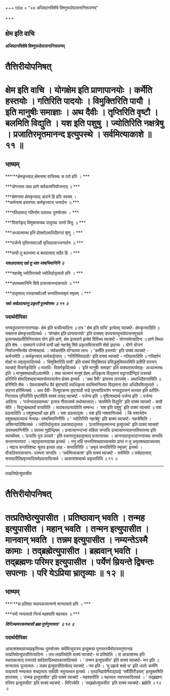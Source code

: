 +++
title = "०४ अधिष्ठानविशेषे विष्णुरूपोपासनानिरूपणम्"

+++


## क्षेम इति वाचि

**अधिष्ठानविशेषे विष्णुरूपोपासनानिरूपणम्**

# **तैत्तिरीयोपनिषत्**

# **क्षेम इति वाचि । योगक्षेम इति प्राणापानयोः । कर्मेति हस्तयोः । गतिरिति पादयोः । विमुक्तिरिति पायौ । इति मानुषीः समाज्ञाः । अथ दैवीः । तृप्तिरिति वृष्टौ । बलमिति विद्युति । यश इति पशुषु । ज्योतिरिति नक्षत्रेषु । प्रजातिरमृतमानन्द इत्युपस्थे । सर्वमित्याकाशे ॥ ११ ॥**

## **भाष्यम्**

***‘**क्षेमकृत्त्वात् क्षेमनामा वाचिस्थः स परो हरिः । ***

***योगनामा तथा प्राणे सर्वकामनियोजनात् ॥ ***

***क्षेमनामा क्षेमकृत्त्वाद् अपाने हि हरिः स्वयम् ।  
**कर्मनामा हस्तगतः कर्मकृत्त्वाज् जनार्दनः ॥ ***

***गतिदत्वाद् गतिर्नाम पादस्थः पुरुषोत्तमः । ***

***विसर्गकृद् विमुक्त्याख्यः पायुस्थः परमो विभुः ॥ ***

***अध्यात्मस्थ इति प्रोक्तोऽथाधिदैवगतं शृणु । ***

***पर्जन्ये तृप्तिनामाऽसौ तृप्तिदत्वाज्जनार्दनः ॥ ***

***वायौ तु बलनामा च बलदत्वात् सदैव हि । ***

***यशःप्रदत्वाद् दक्षे तु यशः पश्वभिमानिनि ॥***

***नक्षत्रेषु ज्योतिराख्यो ज्योतिर्दातृत्वतो हरिः । ***

***उपस्थमानिनि शिवे प्रजात्यानन्दसन्ततेः ॥ ***

***दातृत्वात् तत्तदाख्योऽसौ सन्ततिस्त्वमृतं स्मृतम् । ***

***सर्वः सर्वप्रदत्वात्तु प्रकृतौ पुरुषोत्तमः ॥ ११ ॥***

### **पदार्थदीपिका**

भगवदुपासनान्तराण्याह- क्षेम इति वाचीत्यादिना ॥ तत्र ' क्षेम इति वाचि' इत्येतद् व्याचष्टे- क्षेमकृत्त्वादिति ॥ भक्तानां क्षेमकृत्त्वादित्यर्थः । 'योगक्षेम इति प्राणापानयोः' इति वाक्यम् उभयत्राप्युभयोपासनमुच्यते इत्यन्यथाप्रतीतिनिरासाय योग इति प्राणे, क्षेम इत्यपाने इत्येवं विविच्य व्याचष्टे - योगनामेत्यादिना ॥ प्राणे स्थित इति शेषः । एवमपाने पर्जन्ये वायौ दक्षे नक्षत्रेषु शिवे प्रकृतावित्यत्रापि शेषो द्रष्टव्यः । योगो योजनं नियोजनमित्येव योगशब्दार्थः । सर्वकामेति योग्यतया लाभः । 'कर्मेति हस्तयोः' इति वाक्यं व्याचष्टे - कर्मनामेति ॥ कर्मकृत्त्वात् कर्मकर्तृत्वात् । ‘गतिरितिपादयोः' इति वाक्यं व्याचष्टे - गतिदत्वादिति ॥ गतिर्ज्ञानं मोक्षो वा तद्दातृत्वादित्यर्थः । ‘विमुक्तिरिति पायौ' इति वाक्यं विमुक्तिपदं प्रसिद्धमुक्तिपरमिति प्रतीतिं वारयन् व्याचष्टे विसर्गकृदिति ॥ मलादि- विसर्गकृदित्यर्थः । ‘इति मानुषीः समाज्ञा' इति वाक्यतात्पर्यमाह्- अध्यात्मस्थ इति ॥ मानुषशब्दार्थोऽध्यात्मेति । तथा चात्मानं मानुषं देहम् अधिकृत्य विद्यमानं यद्वागादीन्द्रियं तत्रस्थो हरिरिति क्षेमादिशब्दवाच्यतयोपास्यत्वेन प्रोक्त इत्यर्थः । 'अथ दैवीः' इत्यस्य तात्पर्यम् - अथाधिदैवगतमिति ॥ हरिमिति शेषः । देवतासम्बन्धि दैवं बृष्ट्यादि तदधिकृत्य तदभिमानितया विद्यमाना देवा अधिदैवमित्युच्यते । तद्गतं हरिमित्यर्थः । अथ दैवी- रित्युपक्रम्य दृष्ट्यादौ जडे तृप्त्यादिरूपेण भगवदुपासनं कथ्यत इति प्रतीति- निरासाय तृप्तिरिति वृष्टाविति वाक्यं तावद् व्याचष्टे - पर्जन्य इति ॥ वृष्टिशब्दार्थः पर्जन्य इति । पर्जन्य आदित्यः । ‘पर्जन्यादन्नसम्भवः' इत्यत्र गीताभाष्ये तथोक्तत्वात्। ‘बलमिति विद्युति' इति वाक्यं व्याचष्टे - बायौ चेति । विद्युच्छब्दार्थो वायाविति । सदाबलदत्वादेवेति सम्बन्धः । ‘यश इति पशुषु' इति वाक्यं व्याचष्टे ॥ यशः प्रदत्वादिति ॥ पशुशब्दार्थो दक्ष इति । यशः प्रदत्वाद्यशः । यश इति नामवानित्यर्थः । किं पश्वभेदेन पशुशब्दवाच्यत्वं नेत्याह- पश्वभिमानिनीति ॥ ' ज्योतिरिति नक्षत्रेषु' इति बाक्यं व्याचष्टे- नक्षत्रेष्विति । अश्विन्यादिष्वित्यर्थः । ज्योतिर्दातृत्वतः प्रकाशदातृत्वतः । ‘प्रजातिरमृतमानन्द इत्युपस्थे' इति वाक्यं व्याचष्टे उपस्थमानिनीति ॥ उपस्थं गुह्येन्द्रियम् । प्रजात्यानन्दभ्यां सहिता सन्ततिः प्रजात्यानन्दसन्ततिस्तस्या इति व्याख्येयम् । 'प्रजातिः पुत्र उच्यते ' इति वचनात्पुत्रदातृत्वात् प्रजात्याख्यः । आनन्ददातृत्वादानन्दाख्यः सन्ततिः सन्तानपरम्परा । तद्दातृत्वात्तदाख्य इत्यर्थः । ननु तर्हि सन्ततिशब्दवाच्यत्वमेव प्राप्तं न तु अमृतशब्दवाच्यत्वम् । नह्यत्र सन्ततिशब्दः श्रूयत इत्यत आह - सन्ततिरिति ॥ ‘अमृतं सन्ततिरिति स्मृतम्' इत्यर्थः । पौत्रादिरूपसन्तान- परम्परा सन्ततिः । ‘सर्वमित्याकाश' इति वाक्यं व्याचष्टे - सर्वमिति ॥ सर्वप्रदत्वात् सत्ताप्रतीतिप्रवृत्त्यादिसर्वप्रदत्वादित्यर्थः । आकाशशब्दार्थः प्रकृताविति ॥ ११ ॥

------------------------------------------------------------------------

तत्प्रतिष्ठेत्युपासीत

# **तैत्तिरीयोपनिषत्**

# **तत्प्रतिष्ठेत्युपासीत । प्रतिष्ठावान् भवति । तन्मह इत्युपासीत । महान् भवति । तन्मन इत्युपासीत । मानवान् भवति । तन्नम इत्युपासीत । नम्यन्तेऽस्मै कामाः । तद्ब्रह्मेत्युपासीत । ब्रह्मवान् भवति । तद्ब्रह्मणः परिमर इत्युपासीत । पर्येणं म्रियन्ते द्विषन्तः सपत्नाः । परि येऽप्रिया भ्रातृव्याः ॥ १२ ॥**

## **भाष्यम्**

***'**स प्रतिष्ठा स्थापकत्वान्मनो मान्यत्वतो हरिः । ***

***नमो नम्यत्वतो नित्यं महश्वापि महत्त्वतः ॥ ***

***विरिञ्चमारकश्चासौ ब्रह्म पूर्णगुणत्वतः' ॥ १२ ॥***

### **पदार्थदीपिका**

आकाशशब्दवाच्यप्रकृतिस्थः पुरुषोत्तमः सर्वमित्युपास्य इत्युक्त्या पुनस्तस्यैवोपास्यगुणानाह तत्प्रतिष्ठेत्युपासीतेत्यादिना । तत्र तत्प्रतिष्ठेति वाक्यं व्याचष्टे- स प्रतिष्ठेति । स आकाशस्थ हरिः स्थापकत्वात् तत्तत्पदे सर्वदेवादिस्थापकत्वादित्यर्थः । ' तन्मन इत्युपासीत' इति वाक्यं व्याचष्टे- मन इति ॥ मान्यत्वतः पूज्यत्वतः । तन्नम इंत्युपासीतेत्येतद् व्याचष्टे - नम इति । 'मु प्रहृत्वे शब्दे च' इति धातोः कर्मणि यत्प्रत्यये नम्यत्वतः शब्द्यत्वतः सर्वदेवैः स्तुत्यत्वत इत्यर्थः । एतदभिप्रायेणैवाद्यपद्ये 'सर्वैर्देवैरीड्यम्' इत्युक्तमिति ज्ञातव्यम् । ‘तन्मह इत्युपासीत' इति वाक्यं व्याचष्टे - महश्वापीति ॥
महत्त्वतः व्याप्तत्वादित्यर्थः । ' तद्ब्रह्मणः परिमर इत्युपासीत' इति वाक्यं व्याचष्टे - विरिञ्चेति । 'तद्ब्रहोत्युपासीत' इति वाक्यं व्याचष्टे- ब्रह्मेति ॥ १२ ॥

